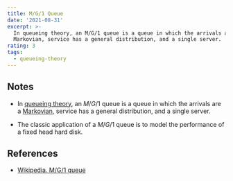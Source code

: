 ```yaml
---
title: M/G/1 Queue
date: '2021-08-31'
excerpt: >-
  In queueing theory, an M/G/1 queue is a queue in which the arrivals are a
  Markovian, service has a general distribution, and a single server.
rating: 3
tags:
  - queueing-theory
---
```


## Notes

- In [queueing theory](/zettel/queueing-theory), an $M/G/1$ queue is a queue in which the arrivals are a [Markovian](zettelkasten/markov-process), service has a general distribution, and a single server.

- The classic application of a $M/G/1$ queue is to model the performance of a fixed head hard disk.

## References

- [Wikipedia. M/G/1 queue](https://en.wikipedia.org/wiki/M/G/1_queue)
